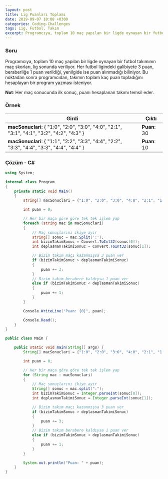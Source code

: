 ```yaml
---
layout: post
title: Lig Puanları Toplamı
date: 2019-09-07 10:08 +0300
categories: Coding-Challenges
tags: Lig, Futbol, Takım
excerpt: Programcıya, toplam 10 maç yapılan bir ligde oynayan bir futbol takımının maç skorları, lig sonunda veriliyor. Her futbol ligindeki galibiyete 3 puan, beraberliğe 1 puan verildiği, yenilgide ise puan alınmadığı biliniyor...
---
```

### Soru
Programcıya, toplam 10 maç yapılan bir ligde oynayan bir futbol takımının maç skorları, lig sonunda veriliyor. Her futbol ligindeki galibiyete 3 puan, beraberliğe 1 puan verildiği, yenilgide ise puan alınmadığı biliniyor. Bu noktadan sonra programcıdan, takımın toplam kaç puan topladığını hesaplayan bir program yazması isteniyor. 

**Not**: Her maç sonucunda ilk sonuç, puanı hesaplanan takımı temsil eder.

### Örnek

| Girdi                     | Çıktı                 |
|---------------------------|-----------------------|
| **macSonuclari**: { "1:0", "2:0", "3:0", "4:0", "2:1", "3:1", "4:1", "3:2", "4:2", "4:3" } | **Puan**: 30 |
| **macSonuclari**: { "1:1", "2:2", "3:3", "4:4", "2:2", "3:3", "4:4", "3:3", "4:4", "4:4" } | **Puan**: 10 |

### Çözüm - C#
```csharp
using System;

internal class Program
{
    private static void Main()
    {
        string[] macSonuclari = {"1:0", "2:0", "3:0", "4:0", "2:1", "1:3", "1:4", "2:3", "2:4", "3:4"};

        int puan = 0;

        // Her bir maça göre göre tek tek işlem yap
        foreach (string mac in macSonuclari)
        {
            // Maç sonuçlarını ikiye ayır
            string[] sonuc = mac.Split(':');
            int bizimTakimSonuc = Convert.ToInt32(sonuc[0]);
            int deplasmanTakimiSonuc = Convert.ToInt32(sonuc[1]);

            // Bizim takım maçı kazanmışsa 3 puan ver
            if (bizimTakimSonuc > deplasmanTakimiSonuc)
            {
                puan += 3;
            }
            // Bizim takım berabere kaldıysa 1 puan ver
            else if (bizimTakimSonuc < deplasmanTakimiSonuc)
            {
                puan += 1;
            }
        }

        Console.WriteLine("Puan: {0}", puan);

        Console.Read();
    }
}
```

```java
public class Main {

    public static void main(String[] args) {
        String[] macSonuclari = {"1:0", "2:0", "3:0", "4:0", "2:1", "1:3", "1:4", "2:3", "2:4", "3:4"};

        int puan = 0;

        // Her bir maça göre göre tek tek işlem yap
        for (String mac : macSonuclari)
        {
            // Maç sonuçlarını ikiye ayır
            String[] sonuc = mac.split(":");
            int bizimTakimSonuc = Integer.parseInt(sonuc[0]);
            int deplasmanTakimiSonuc = Integer.parseInt(sonuc[1]);

            // Bizim takım maçı kazanmışsa 3 puan ver
            if (bizimTakimSonuc > deplasmanTakimiSonuc)
            {
                puan += 3;
            }
            // Bizim takım berabere kaldıysa 1 puan ver
            else if (bizimTakimSonuc < deplasmanTakimiSonuc)
            {
                puan += 1;
            }
        }

        System.out.println("Puan: " + puan);
    }
}
```
